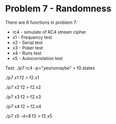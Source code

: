 # Problem 7 - Randomness

There are 6 functions in problem 7:
+ rc4 - simulate of RC4 stream cipher
+ x1 - Frequency test
+ x2 - Serial test
+ x3 - Poker test
+ x4 - Runs test
+ x5 - Autocorrelation test

Test:
./p7 rc4 -p="yesnomaybe" > f0.states

./p7 x1 f2 > f2.x1

./p7 x2 f2 > f2.x2

./p7 x3 f2 > f2.x3

./p7 x4 f2 > f2.x4

./p7 x5 -d=8 f2 > f2.x5